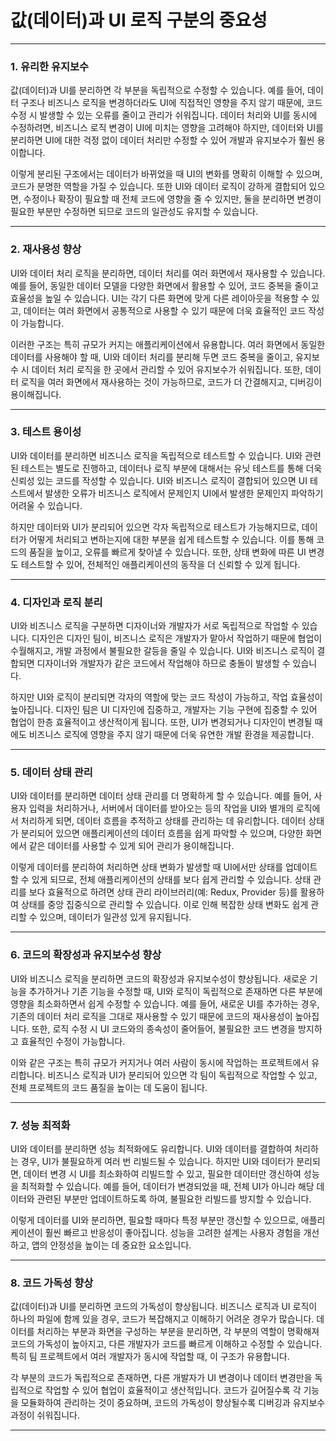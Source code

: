 # 값(데이터)과 UI 로직 구분의 중요성

---

### 1. 유리한 유지보수

값(데이터)과 UI를 분리하면 각 부분을 독립적으로 수정할 수 있습니다. 예를 들어, 데이터 구조나 비즈니스 로직을 변경하더라도 UI에 직접적인 영향을 주지 않기 때문에, 코드 수정 시 발생할 수 있는 오류를 줄이고 관리가 쉬워집니다. 데이터 처리와 UI를 동시에 수정하려면, 비즈니스 로직 변경이 UI에 미치는 영향을 고려해야 하지만, 데이터와 UI를 분리하면 UI에 대한 걱정 없이 데이터 처리만 수정할 수 있어 개발과 유지보수가 훨씬 용이합니다.

이렇게 분리된 구조에서는 데이터가 바뀌었을 때 UI의 변화를 명확히 이해할 수 있으며, 코드가 분명한 역할을 가질 수 있습니다. 또한 UI와 데이터 로직이 강하게 결합되어 있으면, 수정이나 확장이 필요할 때 전체 코드에 영향을 줄 수 있지만, 둘을 분리하면 변경이 필요한 부분만 수정하면 되므로 코드의 일관성도 유지할 수 있습니다.

---

### 2. 재사용성 향상

UI와 데이터 처리 로직을 분리하면, 데이터 처리를 여러 화면에서 재사용할 수 있습니다. 예를 들어, 동일한 데이터 모델을 다양한 화면에서 활용할 수 있어, 코드 중복을 줄이고 효율성을 높일 수 있습니다. UI는 각기 다른 화면에 맞게 다른 레이아웃을 적용할 수 있고, 데이터는 여러 화면에서 공통적으로 사용할 수 있기 때문에 더욱 효율적인 코드 작성이 가능합니다.

이러한 구조는 특히 규모가 커지는 애플리케이션에서 유용합니다. 여러 화면에서 동일한 데이터를 사용해야 할 때, UI와 데이터 처리를 분리해 두면 코드 중복을 줄이고, 유지보수 시 데이터 처리 로직을 한 곳에서 관리할 수 있어 유지보수가 쉬워집니다. 또한, 데이터 로직을 여러 화면에서 재사용하는 것이 가능하므로, 코드가 더 간결해지고, 디버깅이 용이해집니다.

---

### 3. 테스트 용이성

UI와 데이터를 분리하면 비즈니스 로직을 독립적으로 테스트할 수 있습니다. UI와 관련된 테스트는 별도로 진행하고, 데이터나 로직 부분에 대해서는 유닛 테스트를 통해 더욱 신뢰성 있는 코드를 작성할 수 있습니다. UI와 비즈니스 로직이 결합되어 있으면 UI 테스트에서 발생한 오류가 비즈니스 로직에서 문제인지 UI에서 발생한 문제인지 파악하기 어려울 수 있습니다.

하지만 데이터와 UI가 분리되어 있으면 각자 독립적으로 테스트가 가능해지므로, 데이터가 어떻게 처리되고 변하는지에 대한 부분을 쉽게 테스트할 수 있습니다. 이를 통해 코드의 품질을 높이고, 오류를 빠르게 찾아낼 수 있습니다. 또한, 상태 변화에 따른 UI 변경도 테스트할 수 있어, 전체적인 애플리케이션의 동작을 더 신뢰할 수 있게 됩니다.

---

### 4. 디자인과 로직 분리

UI와 비즈니스 로직을 구분하면 디자이너와 개발자가 서로 독립적으로 작업할 수 있습니다. 디자인은 디자인 팀이, 비즈니스 로직은 개발자가 맡아서 작업하기 때문에 협업이 수월해지고, 개발 과정에서 불필요한 갈등을 줄일 수 있습니다. UI와 비즈니스 로직이 결합되면 디자이너와 개발자가 같은 코드에서 작업해야 하므로 충돌이 발생할 수 있습니다.

하지만 UI와 로직이 분리되면 각자의 역할에 맞는 코드 작성이 가능하고, 작업 효율성이 높아집니다. 디자인 팀은 UI 디자인에 집중하고, 개발자는 기능 구현에 집중할 수 있어 협업이 한층 효율적이고 생산적이게 됩니다. 또한, UI가 변경되거나 디자인이 변경될 때에도 비즈니스 로직에 영향을 주지 않기 때문에 더욱 유연한 개발 환경을 제공합니다.

---

### 5. 데이터 상태 관리

UI와 데이터를 분리하면 데이터 상태 관리를 더 명확하게 할 수 있습니다. 예를 들어, 사용자 입력을 처리하거나, 서버에서 데이터를 받아오는 등의 작업을 UI와 별개의 로직에서 처리하게 되면, 데이터 흐름을 추적하고 상태를 관리하는 데 유리합니다. 데이터 상태가 분리되어 있으면 애플리케이션의 데이터 흐름을 쉽게 파악할 수 있으며, 다양한 화면에서 같은 데이터를 사용할 수 있게 되어 관리가 용이해집니다.

이렇게 데이터를 분리하여 처리하면 상태 변화가 발생할 때 UI에서만 상태를 업데이트할 수 있게 되므로, 전체 애플리케이션의 상태를 보다 쉽게 관리할 수 있습니다. 상태 관리를 보다 효율적으로 하려면 상태 관리 라이브러리(예: Redux, Provider 등)를 활용하여 상태를 중앙 집중식으로 관리할 수 있습니다. 이로 인해 복잡한 상태 변화도 쉽게 관리할 수 있으며, 데이터가 일관성 있게 유지됩니다.

---

### 6. 코드의 확장성과 유지보수성 향상

UI와 비즈니스 로직을 분리하면 코드의 확장성과 유지보수성이 향상됩니다. 새로운 기능을 추가하거나 기존 기능을 수정할 때, UI와 로직이 독립적으로 존재하면 다른 부분에 영향을 최소화하면서 쉽게 수정할 수 있습니다. 예를 들어, 새로운 UI를 추가하는 경우, 기존의 데이터 처리 로직을 그대로 재사용할 수 있기 때문에 코드의 재사용성이 높아집니다. 또한, 로직 수정 시 UI 코드와의 종속성이 줄어들어, 불필요한 코드 변경을 방지하고 효율적인 수정이 가능합니다.

이와 같은 구조는 특히 규모가 커지거나 여러 사람이 동시에 작업하는 프로젝트에서 유리합니다. 비즈니스 로직과 UI가 분리되어 있으면 각 팀이 독립적으로 작업할 수 있고, 전체 프로젝트의 코드 품질을 높이는 데 도움이 됩니다.

---

### 7. 성능 최적화

UI와 데이터를 분리하면 성능 최적화에도 유리합니다. UI와 데이터를 결합하여 처리하는 경우, UI가 불필요하게 여러 번 리빌드될 수 있습니다. 하지만 UI와 데이터가 분리되면, 데이터 변경 시 UI를 최소화하여 리빌드할 수 있고, 필요한 데이터만 갱신하여 성능을 최적화할 수 있습니다. 예를 들어, 데이터가 변경되었을 때, 전체 UI가 아니라 해당 데이터와 관련된 부분만 업데이트하도록 하여, 불필요한 리빌드를 방지할 수 있습니다.

이렇게 데이터를 UI와 분리하면, 필요할 때마다 특정 부분만 갱신할 수 있으므로, 애플리케이션이 훨씬 빠르고 반응성이 좋아집니다. 성능을 고려한 설계는 사용자 경험을 개선하고, 앱의 안정성을 높이는 데 중요한 요소입니다.

---

### 8. 코드 가독성 향상

값(데이터)과 UI를 분리하면 코드의 가독성이 향상됩니다. 비즈니스 로직과 UI 로직이 하나의 파일에 함께 있을 경우, 코드가 복잡해지고 이해하기 어려운 경우가 많습니다. 데이터를 처리하는 부분과 화면을 구성하는 부분을 분리하면, 각 부분의 역할이 명확해져 코드의 가독성이 높아지고, 다른 개발자가 코드를 빠르게 이해하고 수정할 수 있습니다. 특히 팀 프로젝트에서 여러 개발자가 동시에 작업할 때, 이 구조가 유용합니다.

각 부분의 코드가 독립적으로 존재하면, 다른 개발자가 UI 변경이나 데이터 변경만을 독립적으로 작업할 수 있어 협업이 효율적이고 생산적입니다. 코드가 길어질수록 각 기능을 모듈화하여 관리하는 것이 중요하며, 코드의 가독성이 향상될수록 디버깅과 유지보수 과정이 쉬워집니다.

---

